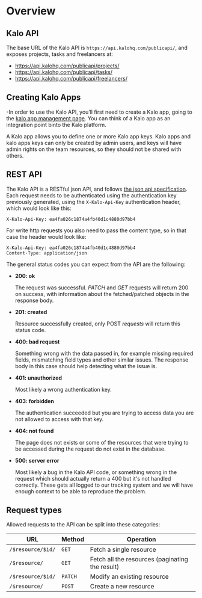 # Overview

## Kalo API

The base URL of the Kalo API is `https://api.kalohq.com/publicapi/`, and exposes projects, tasks and freelancers at:

- https://api.kalohq.com/publicapi/projects/
- https://api.kalohq.com/publicapi/tasks/
- https://api.kalohq.com/publicapi/freelancers/

## Creating Kalo Apps
-In order to use the Kalo API, you’ll first need to create a Kalo app, going to the [kalo app management page](/apps/).
You can think of a Kalo app as an integration point binto the Kalo platform.

A Kalo app allows you to define one or more Kalo app keys.
Kalo apps and kalo apps keys can only be created by admin users, and keys will have admin rights on the team resources, so they should not be shared with others.

## REST API

The Kalo API is a RESTful json API, and follows [the json api specification](http://jsonapi.org).
Each request needs to be authenticated using the authentication key previously generated, using the `X-Kalo-Api-Key` authentication header, which would look like this:

    X-Kalo-Api-Key: ea4fa026c1874a4fb40d1c4880d97bb4
    
For write http requests you also need to pass the content type, so in that case the header would look like:

    X-Kalo-Api-Key: ea4fa026c1874a4fb40d1c4880d97bb4
    Content-Type: application/json

The general status codes you can expect from the API are the following:

- **200: ok**

    The request was successful.
    *PATCH* and *GET* requests will return 200 on success, with information about the fetched/patched
    objects in the response body.
    
- **201: created**

    Resource successfully created, only POST *requests* will return this status code.

- **400: bad request**

    Something wrong with the data passed in, for example missing required fields, mismatching
    field types and other similar issues. The response body in this case should help detecting
    what the issue is.

- **401: unauthorized**

    Most likely a wrong authentication key.

- **403: forbidden**

    The authentication succeeded but you are trying to access data you are not allowed to access
    with that key.

- **404: not found**

    The page does not exists or some of the resources that were trying to be accessed during
    the request do not exist in the database.

    <!-- in theory this could also happen when you access something you do not have access -->
    <!-- to given how the filtering works. For example filtering by team and a certain id -->
    <!-- even if the given object would exist with that id if it's not part of that team -->
    <!-- we will still return 404 -->

- **500: server error**

    Most likely a bug in the Kalo API code, or something wrong in the request which should
    actually return a 400 but it's not handled correctly.
    These gets all logged to our tracking system and we will have enough context to be
    able to reproduce the problem.

    <!-- Should we add something else here about 502/503 or that's not really necessary? -->

## Request types

Allowed requests to the API can be split into these categories:

| URL             | Method | Operation                                       |
|-----------------|--------|-------------------------------------------------|
| `/$resource/$id/` | `GET`    | Fetch a single resource                         |
| `/$resource/`     | `GET`    | Fetch all the resources (paginating the result) |
| `/$resource/$id/` | `PATCH`  | Modify an existing resource                     |
| `/$resource/`     | `POST`   | Create a new resource                           |

